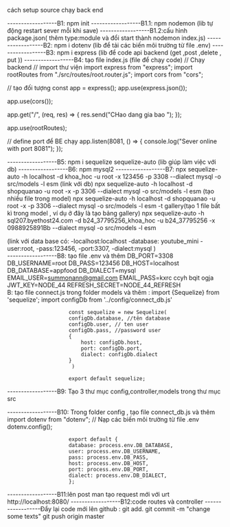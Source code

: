 cách setup source chạy back end

------------------B1: npm init
------------------B1.1: npm nodemon (lib tự động restart sever mỗi khi save)
------------------B1.2:cấu hình package.json( thêm type:module và đổi start thành nodemon index.js)
------------------B2: npm i dotenv (lib để tải các biến môi trường từ file .env)
------------------B3: npm i express (lib để code api backend (get ,post ,delete , put ))
------------------B4: tạo file index.js (file để chạy code)
// Chạy backend
// import thư viện
import express from "express";
import rootRoutes from "./src/routes/root.router.js";
import cors from "cors";

// tạo đối tượng
const app = express();
app.use(express.json());

app.use(cors());

app.get("/", (req, res) => {
res.send("CHao dang gia bao ");
});

app.use(rootRoutes);

// define port để BE chạy
app.listen(8081, () => {
console.log("Sever online with port 8081");
});

------------------B5: npm i sequelize sequelize-auto (lib giúp làm việc với db)
------------------B6: npm mysql2
------------------B7: npx sequelize-auto -h localhost -d khoa_hoc -u root -x 123456 -p 3308 --dialect mysql -o src/models -l esm (link với db)
npx sequelize-auto -h localhost -d shopquanao -u root -x  -p 3306 --dialect mysql -o src/models -l esm (tạo nhiều file trong model)
npx sequelize-auto -h localhost -d shopquanao -u root -x  -p 3306 --dialect mysql -o src/models -l esm -t gallery(tạo 1 file bất kì trong model , ví dụ ở đây là tạo bảng gallery)
npx sequelize-auto -h sql207.byethost24.com -d b24_37795256_khoa_hoc -u b24_37795256 -x 0988925891Bb --dialect mysql -o src/models -l esm

(link với data base có:
-localhost:localhost
-database: youtube_mini
-user:root,
-pass:123456,
-port:3307,
-dialect:mysql
)  
------------------B8: tạo file .env và thêm
DB_PORT=3308
DB_USERNAME=root
DB_PASS=123456
DB_HOST=localhost
DB_DATABASE=appfood
DB_DIALECT=mysql
EMAIL_USER=summonann@gmail.com
EMAIL_PASS=kxrc ccyh bqit ogja
JWT_KEY=NODE_44
REFRESH_SECRET=NODE_44_REFRESH  
B: tạo file connect.js trong folder models và thêm :
import {Sequelize} from 'sequelize';
import configDb from '../config/connect_db.js'

                        const sequelize = new Sequelize(
                        configDb.database, //tên database
                        configDb.user, // ten user
                        configDb.pass, //password user
                        {
                            host: configDb.host,
                            port: configDb.port,
                            dialect: configDb.dialect
                        }
                         )

                        export default sequelize;

------------------B9: Tạo 3 thư mục config,controller,models trong thư mục src

------------------B10: Trong folder config , tạo file connect_db.js và thêm
import dotenv from "dotenv";
// Nạp các biến môi trường từ file .env
dotenv.config();

                        export default {
                        database: process.env.DB_DATABASE,
                        user: process.env.DB_USERNAME,
                        pass: process.env.DB_PASS,
                        host: process.env.DB_HOST,
                        port: process.env.DB_PORT,
                        dialect: process.env.DB_DIALECT,
                        };

------------------B11:lên post man tạo request mới với urt http://localhost:8080/
------------------B12:code routes và controller
------------------Đẩy lại code mới lên github : git add. 
                                                git commit -m "change some texts"
                                                git push origin master